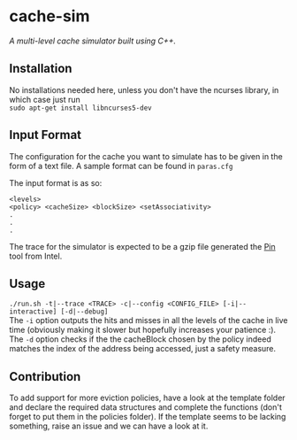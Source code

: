 # cache-sim  

*A multi-level cache simulator built using C++.*  

## Installation  

No installations needed here, unless you don't have the ncurses library, in which case just run  
```sudo apt-get install libncurses5-dev```

## Input Format  

The configuration for the cache you want to simulate has to be given in the form of a text file. A sample format can be found in ```paras.cfg```  

The input format is as so:  
```
<levels>  
<policy> <cacheSize> <blockSize> <setAssociativity>
.  
.  
.  
```  

The trace for the simulator is expected to be a gzip file generated the [Pin](https://software.intel.com/en-us/articles/pin-a-binary-instrumentation-tool-downloads) tool from Intel.  

## Usage  

```./run.sh -t|--trace <TRACE> -c|--config <CONFIG_FILE> [-i|--interactive] [-d|--debug]```  
The ```-i``` option outputs the hits and misses in all the levels of the cache in live time (obviously making it slower but hopefully increases your patience :).  
The ```-d``` option checks if the the cacheBlock chosen by the policy indeed matches the index of the address being accessed, just a safety measure.  

## Contribution  

To add support for more eviction policies, have a look at the template folder and declare the required data structures and complete the functions (don't forget to put them in the policies folder). If the template seems to be lacking something, raise an issue and we can have a look at it.  
